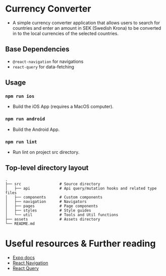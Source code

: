 Currency Converter
==================

* A simple currency converter application that allows users to search for countries and enter an amount in SEK 
(Swedish Krona) to be converted in to the local currencies of the selected countries.


## Base Dependencies
* `@react-navigation` for navigations
* `react-query` for data-fetching

## Usage

### `npm run ios`
* Build the iOS App (requires a MacOS computer).

### `npm run android` 
* Build the Android App.

### `npm run lint`
* Run lint on project src directory.

## Top-level directory layout

    .
    ├── src                 # Source directory
    │   ├── api             # Api query/mutation hooks and related type files
    │   ├── components      # Custom components
    │   ├── navigation      # Navigators 
    │   ├── pages           # Page components
    │   ├── styles          # Style guides
    │   └── util            # Tools and Util functions
    ├── assets              # Assets directory
    └── README.md

# Useful resources & Further reading
 * [Expo docs](https://docs.expo.dev/)
 * [React Navigation](https://reactnavigation.org/docs/getting-started/)
 * [React Query](https://react-query.tanstack.com/overview)

